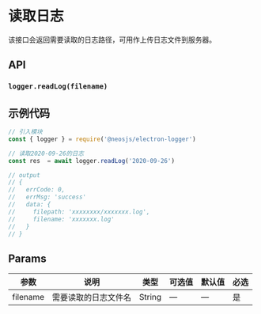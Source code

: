 # 读取日志 <BadgeTip text="异步" type="green"></BadgeTip>
该接口会返回需要读取的日志路径，可用作上传日志文件到服务器。

## API

### `logger.readLog(filename)`
### 

## 示例代码

```js
// 引入模块
const { logger } = require('@neosjs/electron-logger')

// 读取2020-09-26的日志
const res  = await logger.readLog('2020-09-26')

// output
// {
//   errCode: 0,
//   errMsg: 'success'
//   data: {
//     filepath: 'xxxxxxxx/xxxxxxx.log',
//     filename: 'xxxxxxx.log'
//   }
// }
```

## Params

| 参数                        | 说明                       | 类型   | 可选值          | 默认值       | 必选  |
| --------------------------- | -------------------------- | ------ | --------------- | ------------ |------------ |
| filename               | 需要读取的日志文件名           | String | —               | —            | 是 |
